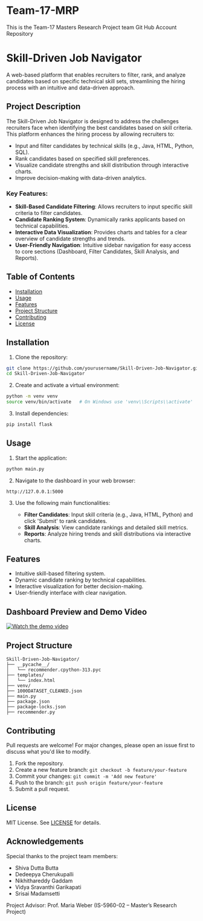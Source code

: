 # Team-17-MRP
This is the Team-17 Masters Research Project team Git Hub Account Repository
# Skill-Driven Job Navigator

A web-based platform that enables recruiters to filter, rank, and analyze candidates based on specific technical skill sets, streamlining the hiring process with an intuitive and data-driven approach.

## Project Description

The Skill-Driven Job Navigator is designed to address the challenges recruiters face when identifying the best candidates based on skill criteria. This platform enhances the hiring process by allowing recruiters to:

- Input and filter candidates by technical skills (e.g., Java, HTML, Python, SQL).
- Rank candidates based on specified skill preferences.
- Visualize candidate strengths and skill distribution through interactive charts.
- Improve decision-making with data-driven analytics.

### Key Features:

- **Skill-Based Candidate Filtering**: Allows recruiters to input specific skill criteria to filter candidates.
- **Candidate Ranking System**: Dynamically ranks applicants based on technical capabilities.
- **Interactive Data Visualization**: Provides charts and tables for a clear overview of candidate strengths and trends.
- **User-Friendly Navigation**: Intuitive sidebar navigation for easy access to core sections (Dashboard, Filter Candidates, Skill Analysis, and Reports).

## Table of Contents

- [Installation](#installation)
- [Usage](#usage)
- [Features](#features)
- [Project Structure](#project-structure)
- [Contributing](#contributing)
- [License](#license)

## Installation

1. Clone the repository:

```bash
git clone https://github.com/yourusername/Skill-Driven-Job-Navigator.git
cd Skill-Driven-Job-Navigator
```

2. Create and activate a virtual environment:

```bash
python -m venv venv
source venv/bin/activate   # On Windows use 'venv\\Scripts\\activate'
```

3. Install dependencies:

```bash
pip install flask
```


## Usage

1. Start the application:

```bash
python main.py
```

2. Navigate to the dashboard in your web browser:

```
http://127.0.0.1:5000
```

3. Use the following main functionalities:

   - **Filter Candidates**: Input skill criteria (e.g., Java, HTML, Python) and click 'Submit' to rank candidates.
   - **Skill Analysis**: View candidate rankings and detailed skill metrics.
   - **Reports**: Analyze hiring trends and skill distributions via interactive charts.

## Features

- Intuitive skill-based filtering system.
- Dynamic candidate ranking by technical capabilities.
- Interactive visualization for better decision-making.
- User-friendly interface with clear navigation.

## Dashboard Preview and Demo Video


[![Watch the demo video](https://github.com/user-attachments/assets/a67ad30c-ba89-4040-a84c-dc2efc642b2d)](https://sluedu-my.sharepoint.com/:v:/g/personal/srisai_madamsatti_slu_edu/EQO7vRsEnNhHhBBE2jKqv-cBSdZCNAQLqHa5_QIT3htMyQ)



## Project Structure
```
Skill-Driven-Job-Navigator/
├── __pycache__/
│   └── recommender.cpython-313.pyc
├── templates/
│   └── index.html
├── venv/
├── 1000DATASET_CLEANED.json
├── main.py
├── package.json
├── package-locks.json
├── recommender.py

```

## Contributing

Pull requests are welcome! For major changes, please open an issue first to discuss what you'd like to modify.

1. Fork the repository.
2. Create a new feature branch: `git checkout -b feature/your-feature`
3. Commit your changes: `git commit -m 'Add new feature'`
4. Push to the branch: `git push origin feature/your-feature`
5. Submit a pull request.

## License

MIT License. See [LICENSE](LICENSE) for details.

## Acknowledgements

Special thanks to the project team members:

- Shiva Dutta Butta
- Dedeepya Cherukupalli
- Nikhithareddy Gaddam
- Vidya Sravanthi Garikapati
- Srisai Madamsetti

Project Advisor: Prof. Maria Weber (IS-5960-02 – Master’s Research Project)

